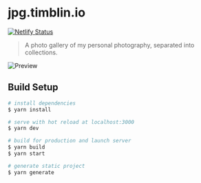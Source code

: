 # jpg.timblin.io 
[![Netlify Status](https://api.netlify.com/api/v1/badges/25f3ba15-36f2-49c0-9de3-20b863e1840e/deploy-status)](https://app.netlify.com/sites/musing-pike-94079d/deploys)

> A photo gallery of my personal photography, separated into collections.

![Preview](https://i.imgur.com/zC2enkR.gifv)

## Build Setup

``` bash
# install dependencies
$ yarn install

# serve with hot reload at localhost:3000
$ yarn dev

# build for production and launch server
$ yarn build
$ yarn start

# generate static project
$ yarn generate
```
